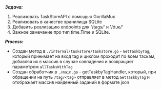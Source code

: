***Задача:***
1. Реализовать TaskStoreAPI с помощью GorillaMux 
2. Реализовать в качестве хранилища SQLite
3. Добавить реализацию endpoints для '/tags/' и '/due/'
4. Важное замечание про тип time.Time и SQLite.

***Process:***
- Создан метод в ```./internal/taskstore/taskstore.go``` - ```GetTaskbyTag```, который принимает на вход tag и циклом проходит по всем таскам, добавляя их в массив в случае совпадения и возвращает параметром ```allTasksWithTag```
- Создан обработчик в ```./main.go``` - getTaskbyTagHandler, который, при обращении на путь ```/tag/<tag>``` отправляет <tag> в метод ```GetTaskbyTag``` и отображает массив найденный заданий в формате json